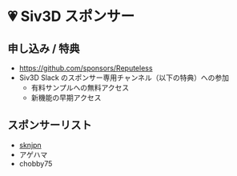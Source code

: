 
# 💗 Siv3D スポンサー

## 申し込み / 特典
- https://github.com/sponsors/Reputeless
- Siv3D Slack のスポンサー専用チャンネル（以下の特典）への参加
  - 有料サンプルへの無料アクセス
  - 新機能の早期アクセス

## スポンサーリスト
- [sknjpn](https://twitter.com/sknjpn)
- アゲハマ
- chobby75


